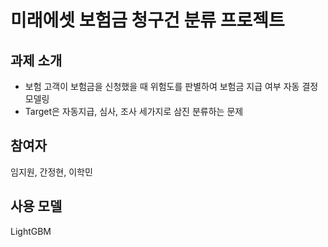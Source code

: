 # 미래에셋 보험금 청구건 분류 프로젝트

## 과제 소개

- 보험 고객이 보험금을 신청했을 때 위험도를 판별하여 보험금 지급 여부 자동 결정 모델링
- Target은 자동지급, 심사, 조사 세가지로 삼진 분류하는 문제



## 참여자

임지원, 간정현, 이학민



## 사용 모델

LightGBM